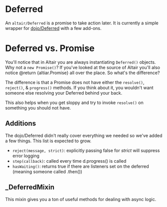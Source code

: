 # Deferred
An `altair/Deferred` is a promise to take action later. It is currently a simple wrapper for
[dojo/Deferred](http://dojotoolkit.org/reference-guide/1.9/dojo/Deferred.html) with a few add-ons.

# Deferred vs. Promise
You'll notice that in Altair you are always instantiating `Deferred()` objects. Why not a `new Promise()`? If you've looked
at the source of Altair you'll also notice @return {altiar.Promise} all over the place. So what's the difference?

The difference is that a Promise does not have either the `resolve()`, `reject()`, & `progress()` methods. If you think about
it, you wouldn't want someone else resolving your Deferred behind your back.

This also helps when you get sloppy and try to invoke `resolve()` on something you should not have.

## Additions
The dojo/Deferred didn't really cover everything we needed so we've added a few things. This list
is expected to grow.

 - `reject(message, strict)`: explicitly passing false for *strict* will suppress error logging
 - `step(callback)`: called every time d.progress() is called
 - `hasWaiting()`: returns true if there are listeners set on the deferred (meaning someone called .then())

 ## _DeferredMixin
 This mixin gives you a ton of useful methods for dealing with async logic.